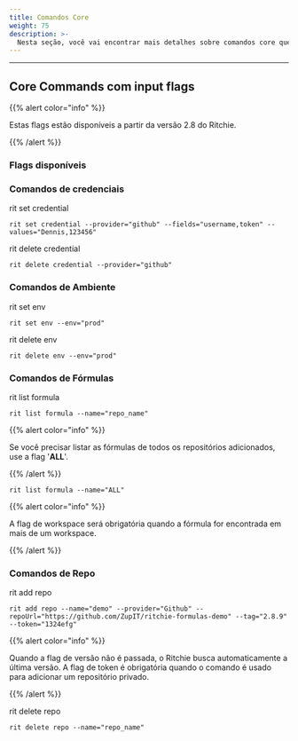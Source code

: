 ```yaml
---
title: Comandos Core
weight: 75
description: >-
  Nesta seção, você vai encontrar mais detalhes sobre comandos core que podem ser usados via input flags.
---
```


---

## Core Commands com input flags

{{% alert color="info" %}}

Estas flags estão disponíveis a partir da versão 2.8 do Ritchie.

{{% /alert %}}

### Flags disponíveis

### Comandos de credenciais

rit set credential

```text
rit set credential --provider="github" --fields="username,token" --values="Dennis,123456"
```

rit delete credential

```text
rit delete credential --provider="github"
```

### Comandos de Ambiente

rit set env

```text
rit set env --env="prod"
```

rit delete env

```text
rit delete env --env="prod"
```

### Comandos de Fórmulas

rit list formula

```text
rit list formula --name="repo_name"
```

{{% alert color="info" %}}

Se você precisar listar as fórmulas de todos os repositórios adicionados, use a flag '**ALL**'.

{{% /alert %}}

```text
rit list formula --name="ALL"
```

{{% alert color="info" %}}

A flag de workspace será obrigatória quando a fórmula for encontrada em mais de um workspace.

{{% /alert %}}

### Comandos de Repo

rit add repo

```text
rit add repo --name="demo" --provider="Github" --repoUrl="https://github.com/ZupIT/ritchie-formulas-demo" --tag="2.8.9" --token="1324efg"
```

{{% alert color="info" %}}

Quando a flag de versão não é passada, o Ritchie busca automaticamente a última versão.
A flag de token é obrigatória quando o comando é usado para adicionar um repositório privado.

{{% /alert %}}

rit delete repo

```text
rit delete repo --name="repo_name"
```
